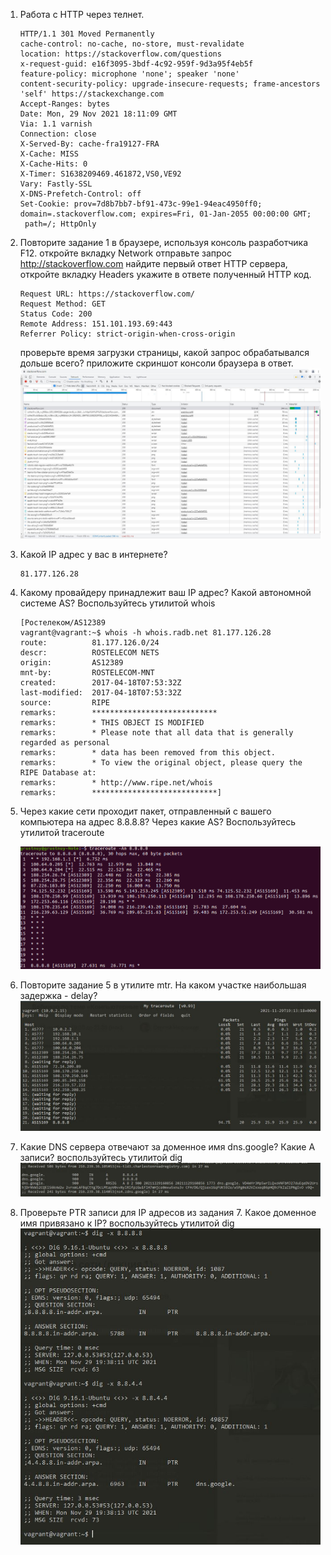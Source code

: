 1.	Работа c HTTP через телнет.

		HTTP/1.1 301 Moved Permanently                                                                                          
		cache-control: no-cache, no-store, must-revalidate                                                                      
		location: https://stackoverflow.com/questions                                                                           
		x-request-guid: e16f3095-3bdf-4c92-959f-9d3a95f4eb5f                                                                    
		feature-policy: microphone 'none'; speaker 'none'                                                                       
		content-security-policy: upgrade-insecure-requests; frame-ancestors 'self' https://stackexchange.com                    
		Accept-Ranges: bytes                                                                                                    
		Date: Mon, 29 Nov 2021 18:11:09 GMT                                                                                     
		Via: 1.1 varnish                                                                                                        
		Connection: close                                                                                                       
		X-Served-By: cache-fra19127-FRA                                                                                         
		X-Cache: MISS                                                                                                           
		X-Cache-Hits: 0                                                                                                         
		X-Timer: S1638209469.461872,VS0,VE92                                                                                    
		Vary: Fastly-SSL                                                                                                        
		X-DNS-Prefetch-Control: off                                                                                             
		Set-Cookie: prov=7d8b7bb7-bf91-473c-99e1-94eac4950ff0; domain=.stackoverflow.com; expires=Fri, 01-Jan-2055 00:00:00 GMT;
		 path=/; HttpOnly                                                                                                       
	
	
2.	Повторите задание 1 в браузере, используя консоль разработчика F12.
	откройте вкладку Network
	отправьте запрос http://stackoverflow.com
	найдите первый ответ HTTP сервера, откройте вкладку Headers
	укажите в ответе полученный HTTP код.
	
		Request URL: https://stackoverflow.com/
		Request Method: GET
		Status Code: 200 
		Remote Address: 151.101.193.69:443
		Referrer Policy: strict-origin-when-cross-origin
	
	проверьте время загрузки страницы, какой запрос обрабатывался дольше всего?
	приложите скриншот консоли браузера в ответ.
	![2](img/2.JPG)
1.	Какой IP адрес у вас в интернете?

		81.177.126.28
1.	Какому провайдеру принадлежит ваш IP адрес? Какой автономной системе AS? Воспользуйтесь утилитой whois

		[Ростелеком/AS12389
		vagrant@vagrant:~$ whois -h whois.radb.net 81.177.126.28
		route:          81.177.126.0/24
		descr:          ROSTELECOM NETS
		origin:         AS12389
		mnt-by:         ROSTELECOM-MNT
		created:        2017-04-18T07:53:32Z
		last-modified:  2017-04-18T07:53:32Z
		source:         RIPE
		remarks:        ****************************
		remarks:        * THIS OBJECT IS MODIFIED
		remarks:        * Please note that all data that is generally regarded as personal
		remarks:        * data has been removed from this object.
		remarks:        * To view the original object, please query the RIPE Database at:
		remarks:        * http://www.ripe.net/whois
		remarks:        ****************************]
	
1.	Через какие сети проходит пакет, отправленный с вашего компьютера на адрес 8.8.8.8? Через какие AS? Воспользуйтесь утилитой traceroute

	![5](img/5.png)
1.	Повторите задание 5 в утилите mtr. На каком участке наибольшая задержка - delay?
	![6](img/6.JPG)
1.	Какие DNS сервера отвечают за доменное имя dns.google? Какие A записи? воспользуйтесь утилитой dig
	![7](img/7.JPG)
1.	Проверьте PTR записи для IP адресов из задания 7. Какое доменное имя привязано к IP? воспользуйтесь утилитой dig
	![8](img/8.JPG)

